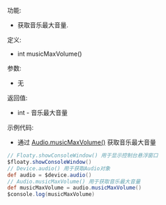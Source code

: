 功能:

+ 获取音乐最大音量.

定义:

+ int musicMaxVolume()

参数:

+ 无

返回值:

+ int - 音乐最大音量

示例代码:

+ 通过 [Audio.musicMaxVolume()](/API/Device/Audio/README.md?id=musicMaxVolume) 获取音乐最大音量

```groovy
// Floaty.showConsoleWindow() 用于显示控制台悬浮窗口
$floaty.showConsoleWindow()
// Device.audio() 用于获取Audio对象
def audio = $device.audio()
// Audio.musicMaxVolume() 用于获取音乐最大音量
def musicMaxVolume = audio.musicMaxVolume()
$console.log(musicMaxVolume)
```